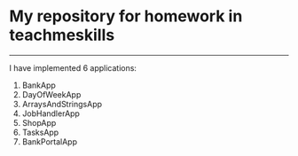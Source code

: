 # My repository for homework in teachmeskills
***
I have implemented 6 applications:
1. BankApp
2. DayOfWeekApp
3. ArraysAndStringsApp
4. JobHandlerApp
5. ShopApp
6. TasksApp
7. BankPortalApp
